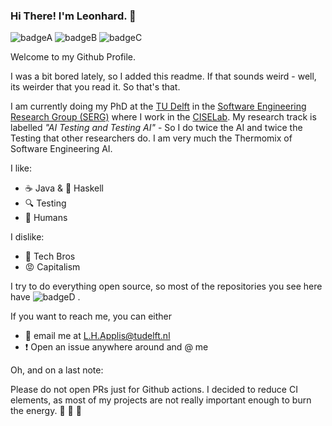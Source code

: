 ### Hi There! I'm Leonhard. :wave:
![badgeA](https://img.shields.io/badge/Lockdown-Eased-darkgreen)
![badgeB](https://img.shields.io/badge/Vaccination-Pending-darkviolet)
![badgeC](https://img.shields.io/badge/Style-Epic-brightblue) 

Welcome to my Github Profile. 

I was a bit bored lately, so I added this readme. 
If that sounds weird - well, its weirder that you read it. So that's that.

I am currently doing my PhD at the [TU Delft](https://www.tudelft.nl/) in the [Software Engineering Research Group (SERG)](https://se.ewi.tudelft.nl/) where I work in the [CISELab](https://www.ciselab.nl/). 
My research track is labelled _"AI Testing and Testing AI"_ - So I do twice the AI and twice the Testing that other researchers do. 
I am very much the Thermomix of Software Engineering AI.

I like: 

- :coffee: Java & :purple_heart: Haskell
- :mag: Testing
- :busts_in_silhouette: Humans 

I dislike: 

- :shit: Tech Bros 
- :rage: Capitalism

I try to do everything open source, so most of the repositories you see here have ![badgeD](https://img.shields.io/badge/Licence-MIT-lime) . 



If you want to reach me, you can either 
- :email: email me at L.H.Applis@tudelft.nl
- :heavy_exclamation_mark: Open an issue anywhere around and @ me 


Oh, and on a last note: 

Please do not open PRs just for Github actions. I decided to reduce CI elements, as most of my projects are not really important enough to burn the energy. :deciduous_tree: :battery: :deciduous_tree:
